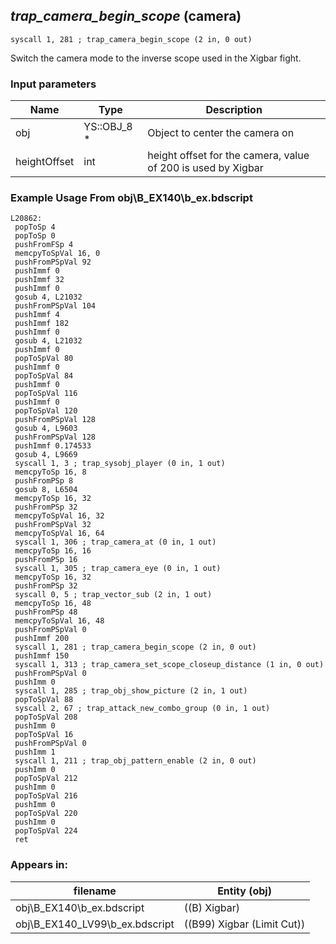 ## *trap_camera_begin_scope* (camera)

`syscall 1, 281 ; trap_camera_begin_scope (2 in, 0 out)`

Switch the camera mode to the inverse scope used in the Xigbar fight.

### Input parameters
| Name | Type | Description
|------|------|------------
| obj   | YS::OBJ_8 *   | Object to center the camera on
| heightOffset   | int   | height offset for the camera, value of 200 is used by Xigbar


### Example Usage From obj\B_EX140\b_ex.bdscript
```plaintext
L20862:
 popToSp 4
 popToSp 0
 pushFromFSp 4
 memcpyToSpVal 16, 0
 pushFromPSpVal 92
 pushImmf 0
 pushImmf 32
 pushImmf 0
 gosub 4, L21032
 pushFromPSpVal 104
 pushImmf 4
 pushImmf 182
 pushImmf 0
 gosub 4, L21032
 pushImmf 0
 popToSpVal 80
 pushImmf 0
 popToSpVal 84
 pushImmf 0
 popToSpVal 116
 pushImmf 0
 popToSpVal 120
 pushFromPSpVal 128
 gosub 4, L9603
 pushFromPSpVal 128
 pushImmf 0.174533
 gosub 4, L9669
 syscall 1, 3 ; trap_sysobj_player (0 in, 1 out)
 memcpyToSp 16, 8
 pushFromPSp 8
 gosub 8, L6504
 memcpyToSp 16, 32
 pushFromPSp 32
 memcpyToSpVal 16, 32
 pushFromPSpVal 32
 memcpyToSpVal 16, 64
 syscall 1, 306 ; trap_camera_at (0 in, 1 out)
 memcpyToSp 16, 16
 pushFromPSp 16
 syscall 1, 305 ; trap_camera_eye (0 in, 1 out)
 memcpyToSp 16, 32
 pushFromPSp 32
 syscall 0, 5 ; trap_vector_sub (2 in, 1 out)
 memcpyToSp 16, 48
 pushFromPSp 48
 memcpyToSpVal 16, 48
 pushFromPSpVal 0
 pushImmf 200
 syscall 1, 281 ; trap_camera_begin_scope (2 in, 0 out)
 pushImmf 150
 syscall 1, 313 ; trap_camera_set_scope_closeup_distance (1 in, 0 out)
 pushFromPSpVal 0
 pushImm 0
 syscall 1, 285 ; trap_obj_show_picture (2 in, 1 out)
 popToSpVal 88
 syscall 2, 67 ; trap_attack_new_combo_group (0 in, 1 out)
 popToSpVal 208
 pushImm 0
 popToSpVal 16
 pushFromPSpVal 0
 pushImm 1
 syscall 1, 211 ; trap_obj_pattern_enable (2 in, 0 out)
 pushImm 0
 popToSpVal 212
 pushImm 0
 popToSpVal 216
 pushImm 0
 popToSpVal 220
 pushImm 0
 popToSpVal 224
 ret
```


### Appears in:
| filename | Entity (obj)
|----------|-------------
| obj\B_EX140\b_ex.bdscript       | ((B) Xigbar)          
| obj\B_EX140_LV99\b_ex.bdscript       | ((B99) Xigbar (Limit Cut))          



